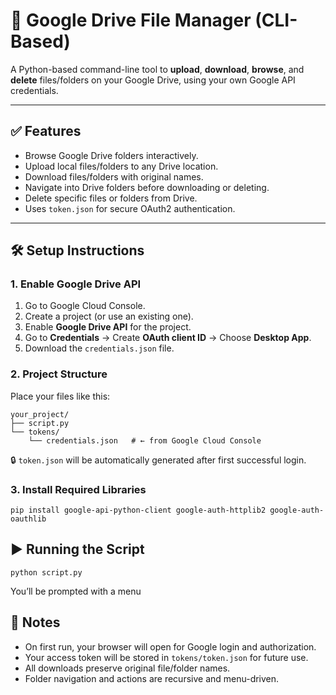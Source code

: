 📂 Google Drive File Manager (CLI-Based)
========================================

A Python-based command-line tool to ****upload****, ****download****, ****browse****, and ****delete**** files/folders on your Google Drive, using your own Google API credentials.

* * *

✅ Features
----------

*   Browse Google Drive folders interactively.
*   Upload local files/folders to any Drive location.
*   Download files/folders with original names.
*   Navigate into Drive folders before downloading or deleting.
*   Delete specific files or folders from Drive.
*   Uses `token.json` for secure OAuth2 authentication.

* * *

🛠️ Setup Instructions
----------------------

### 1\. Enable Google Drive API

1.  Go to Google Cloud Console.
2.  Create a project (or use an existing one).
3.  Enable ****Google Drive API**** for the project.
4.  Go to ****Credentials**** → Create ****OAuth client ID**** → Choose ****Desktop App****.
5.  Download the `credentials.json` file.


### 2\. Project Structure

Place your files like this:

    your_project/
    ├── script.py
    └── tokens/
        └── credentials.json   # ← from Google Cloud Console

🔒 `token.json` will be automatically generated after first successful login.

### 3\. Install Required Libraries

    pip install google-api-python-client google-auth-httplib2 google-auth-oauthlib

▶️ Running the Script
---------------------

    python script.py

You’ll be prompted with a menu

📌 Notes
--------

*   On first run, your browser will open for Google login and authorization.
*   Your access token will be stored in `tokens/token.json` for future use.
*   All downloads preserve original file/folder names.
*   Folder navigation and actions are recursive and menu-driven.